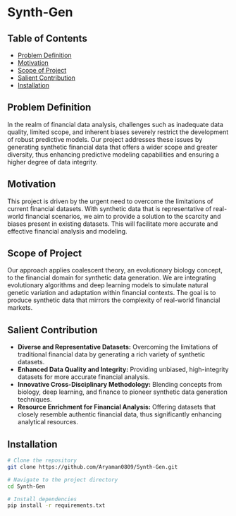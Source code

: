 # Synth-Gen

## Table of Contents
- [Problem Definition](#problem-definition)
- [Motivation](#motivation)
- [Scope of Project](#scope-of-project)
- [Salient Contribution](#salient-contribution)
- [Installation](#installation)

## Problem Definition
In the realm of financial data analysis, challenges such as inadequate data quality, limited scope, and inherent biases severely restrict the development of robust predictive models. Our project addresses these issues by generating synthetic financial data that offers a wider scope and greater diversity, thus enhancing predictive modeling capabilities and ensuring a higher degree of data integrity.

## Motivation
This project is driven by the urgent need to overcome the limitations of current financial datasets. With synthetic data that is representative of real-world financial scenarios, we aim to provide a solution to the scarcity and biases present in existing datasets. This will facilitate more accurate and effective financial analysis and modeling.

## Scope of Project
Our approach applies coalescent theory, an evolutionary biology concept, to the financial domain for synthetic data generation. We are integrating evolutionary algorithms and deep learning models to simulate natural genetic variation and adaptation within financial contexts. The goal is to produce synthetic data that mirrors the complexity of real-world financial markets.

## Salient Contribution
- **Diverse and Representative Datasets:** Overcoming the limitations of traditional financial data by generating a rich variety of synthetic datasets.
- **Enhanced Data Quality and Integrity:** Providing unbiased, high-integrity datasets for more accurate financial analysis.
- **Innovative Cross-Disciplinary Methodology:** Blending concepts from biology, deep learning, and finance to pioneer synthetic data generation techniques.
- **Resource Enrichment for Financial Analysis:** Offering datasets that closely resemble authentic financial data, thus significantly enhancing analytical resources.

## Installation
```sh
# Clone the repository
git clone https://github.com/Aryaman0809/Synth-Gen.git
```
```sh
# Navigate to the project directory
cd Synth-Gen
```
```sh
# Install dependencies
pip install -r requirements.txt
``` 

